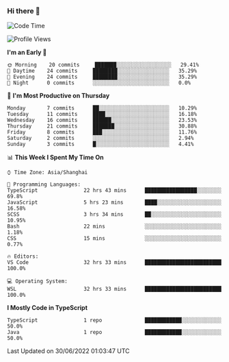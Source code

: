 ### Hi there 👋

<!--
**waynelwz/waynelwz** is a ✨ _special_ ✨ repository because its `README.md` (this file) appears on your GitHub profile.

Here are some ideas to get you started:

- 🔭 I’m currently working on ...
- 🌱 I’m currently learning ...
- 👯 I’m looking to collaborate on ...
- 🤔 I’m looking for help with ...
- 💬 Ask me about ...
- 📫 How to reach me: ...
- 😄 Pronouns: ...
- ⚡ Fun fact: ...
-->

<!--START_SECTION:waka-->
![Code Time](http://img.shields.io/badge/Code%20Time-31%20hrs%2056%20mins-blue)

![Profile Views](http://img.shields.io/badge/Profile%20Views-0-blue)

**I'm an Early 🐤** 

```text
🌞 Morning    20 commits     ███████░░░░░░░░░░░░░░░░░░   29.41% 
🌆 Daytime    24 commits     ████████░░░░░░░░░░░░░░░░░   35.29% 
🌃 Evening    24 commits     ████████░░░░░░░░░░░░░░░░░   35.29% 
🌙 Night      0 commits      ░░░░░░░░░░░░░░░░░░░░░░░░░   0.0%

```
📅 **I'm Most Productive on Thursday** 

```text
Monday       7 commits      ██░░░░░░░░░░░░░░░░░░░░░░░   10.29% 
Tuesday      11 commits     ████░░░░░░░░░░░░░░░░░░░░░   16.18% 
Wednesday    16 commits     ██████░░░░░░░░░░░░░░░░░░░   23.53% 
Thursday     21 commits     ███████░░░░░░░░░░░░░░░░░░   30.88% 
Friday       8 commits      ███░░░░░░░░░░░░░░░░░░░░░░   11.76% 
Saturday     2 commits      ░░░░░░░░░░░░░░░░░░░░░░░░░   2.94% 
Sunday       3 commits      █░░░░░░░░░░░░░░░░░░░░░░░░   4.41%

```


📊 **This Week I Spent My Time On** 

```text
⌚︎ Time Zone: Asia/Shanghai

💬 Programming Languages: 
TypeScript               22 hrs 43 mins      █████████████████░░░░░░░░   69.8% 
JavaScript               5 hrs 23 mins       ████░░░░░░░░░░░░░░░░░░░░░   16.58% 
SCSS                     3 hrs 34 mins       ██░░░░░░░░░░░░░░░░░░░░░░░   10.95% 
Bash                     22 mins             ░░░░░░░░░░░░░░░░░░░░░░░░░   1.18% 
CSS                      15 mins             ░░░░░░░░░░░░░░░░░░░░░░░░░   0.77%

🔥 Editors: 
VS Code                  32 hrs 33 mins      █████████████████████████   100.0%

💻 Operating System: 
WSL                      32 hrs 33 mins      █████████████████████████   100.0%

```

**I Mostly Code in TypeScript** 

```text
TypeScript               1 repo              ████████████░░░░░░░░░░░░░   50.0% 
Java                     1 repo              ████████████░░░░░░░░░░░░░   50.0%

```



 Last Updated on 30/06/2022 01:03:47 UTC
<!--END_SECTION:waka-->
